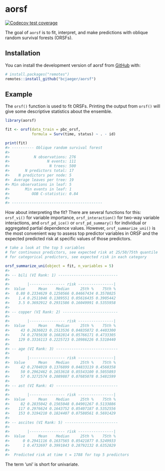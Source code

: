 
<!-- README.md is generated from README.Rmd. Please edit that file -->

# aorsf

<!-- badges: start -->

[![Codecov test
coverage](https://codecov.io/gh/bcjaeger/aorsf/branch/master/graph/badge.svg)](https://app.codecov.io/gh/bcjaeger/aorsf?branch=master)
<!-- badges: end -->

The goal of `aorsf` is to fit, interpret, and make predictions with
oblique random survival forests (ORSFs).

## Installation

You can install the development version of aorsf from
[GitHub](https://github.com/) with:

``` r
# install.packages("remotes")
remotes::install_github("bcjaeger/aorsf")
```

## Example

The `orsf()` function is used to fit ORSFs. Printing the output from
`orsf()` will give some descriptive statistics about the ensemble.

``` r
library(aorsf)

fit <- orsf(data_train = pbc_orsf,
            formula = Surv(time, status) ~ . - id)

print(fit)
#> ---------- Oblique random survival forest
#> 
#>           N observations: 276
#>                 N events: 111
#>                  N trees: 500
#>       N predictors total: 17
#>    N predictors per node: 5
#>  Average leaves per tree: 19
#> Min observations in leaf: 5
#>       Min events in leaf: 1
#>          OOB C-statistic: 0.84
#> 
#> -----------------------------------------
```

How about interpreting the fit? There are several functions for this:
`orsf_vi()` for variable importance, `orsf_interaction()` for two-way
variable interactions, and `orsf_pd_ice()` or `orsf_pd_summary()` for
individual or aggregated partial dependence values. However,
`orsf_summarize_uni()` is the most convenient way to assess top
predictor variables in ORSF and the expected predicted risk at specific
values of those predictors.

``` r
# take a look at the top 5 variables 
# for continuous predictors, see expected risk at 25/50/75th quantile
# for categorical predictors, see expected risk in each category

orsf_summarize_uni(object = fit, n_variables = 5)
#> 
#> -- bili (VI Rank: 1) ---------------------------
#> 
#>        |---------------- risk ----------------|
#>  Value      Mean    Median     25th %    75th %
#>   0.80 0.2334629 0.1250566 0.04667434 0.3578025
#>    1.4 0.2511046 0.1389551 0.05616435 0.3905442
#>    3.5 0.3692912 0.2931586 0.16049991 0.5355958
#> 
#> -- copper (VI Rank: 2) -------------------------
#> 
#>        |---------------- risk ----------------|
#>  Value      Mean    Median     25th %    75th %
#>     43 0.2636023 0.1513536 0.04835872 0.4403300
#>     74 0.2785638 0.1682814 0.05766171 0.4733305
#>    129 0.3316113 0.2225723 0.10986226 0.5310440
#> 
#> -- age (VI Rank: 3) ----------------------------
#> 
#>        |---------------- risk ----------------|
#>  Value      Mean    Median     25th %    75th %
#>     42 0.2704019 0.1376899 0.04833119 0.4560358
#>     50 0.2962462 0.1653618 0.05543100 0.5055893
#>     57 0.3272574 0.2089887 0.07685078 0.5481599
#> 
#> -- ast (VI Rank: 4) ----------------------------
#> 
#>        |---------------- risk ----------------|
#>  Value      Mean    Median     25th %    75th %
#>     82 0.2835042 0.1565048 0.04901267 0.5133886
#>    117 0.2976624 0.1643752 0.05407187 0.5352556
#>    153 0.3194210 0.1824407 0.07580561 0.5691429
#> 
#> -- ascites (VI Rank: 5) ------------------------
#> 
#>        |---------------- risk ----------------|
#>  Value      Mean    Median     25th %    75th %
#>      0 0.2941116 0.1637565 0.05421877 0.5249933
#>      1 0.4732697 0.3991843 0.28792132 0.6352829
#> 
#>  Predicted risk at time t = 1788 for top 5 predictors
```

The term ‘uni’ is short for univariate.
